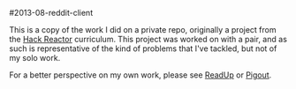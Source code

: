 #2013-08-reddit-client

This is a copy of the work I did on a private repo, originally a project from
the [Hack Reactor](http://hackreactor.com) curriculum. This project was worked
on with a pair, and as such is representative of the kind of problems that I've
tackled, but not of my solo work.

For a better perspective on my own work, please see [ReadUp](http://github.com/ReadUpCode/readup) or [Pigout](http://github.com/BrettHoyer/pigout.git).
